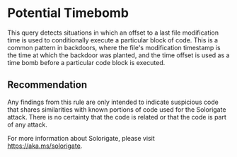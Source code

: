 # Potential Timebomb
This query detects situations in which an offset to a last file modification time is used to conditionally execute a particular block of code. This is a common pattern in backdoors, where the file's modification timestamp is the time at which the backdoor was planted, and the time offset is used as a time bomb before a particular code block is executed.


## Recommendation
Any findings from this rule are only intended to indicate suspicious code that shares similarities with known portions of code used for the Solorigate attack. There is no certainty that the code is related or that the code is part of any attack.

For more information about Solorigate, please visit https://aka.ms/solorigate.

